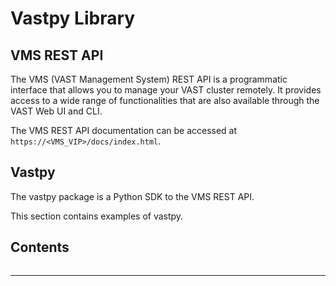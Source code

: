# Vastpy Library

## VMS REST API

The VMS (VAST Management System) REST API is a programmatic interface that allows you to manage your VAST cluster remotely. It provides access to a wide range of functionalities that are also available through the VAST Web UI and CLI. 

The VMS REST API documentation can be accessed at `https://<VMS_VIP>/docs/index.html`.

## Vastpy

The vastpy package is a Python SDK to the VMS REST API.

This section contains examples of vastpy.

## Contents 

```{tableofcontents}
```

<hr>